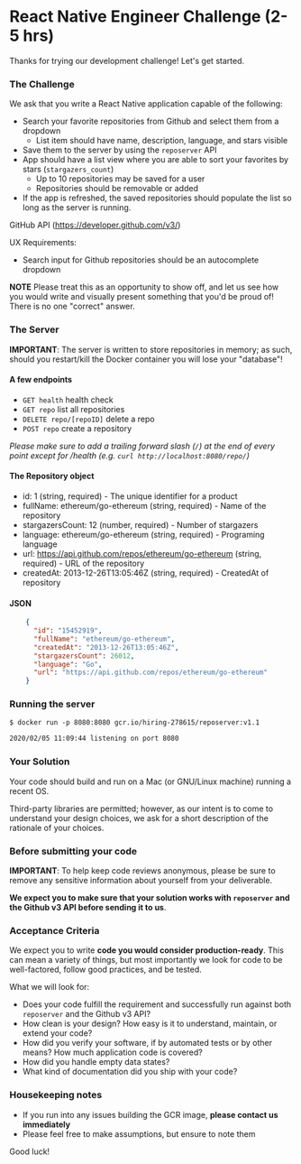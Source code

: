 # React Native Engineer Challenge (2-5 hrs)

Thanks for trying our development challenge! Let's get started.

### The Challenge

We ask that you write a React Native application capable of the following:

- Search your favorite repositories from Github and select them from a dropdown
    - List item should have name, description, language, and stars visible
- Save them to the server by using the `reposerver` API
- App should have a list view where you are able to sort your favorites by stars (`stargazers_count`)
    - Up to 10 repositories may be saved for a user
    - Repositories should be removable or added
- If the app is refreshed, the saved repositories should populate the list so long as the server is running.

GitHub API (https://developer.github.com/v3/)

UX Requirements:
- Search input for Github repositories should be an autocomplete dropdown


**NOTE** Please treat this as an opportunity to show off, and let us see how you would write and visually present something that you'd be proud of! There is no one "correct" answer.

### The Server

**IMPORTANT**: The server is written to store repositories in memory; as such, should you restart/kill the Docker container you will lose your "database"!

#### A few endpoints

- `GET health` health check
- `GET repo` list all repositories
- `DELETE repo/[repoID]` delete a repo
- `POST repo` create a repository


*Please make sure to add a trailing forward slash (`/`) at the end of every point except for /health (e.g. `curl http://localhost:8080/repo/`)*

#### The Repository object

- id: 1 (string, required) - The unique identifier for a product
- fullName: ethereum/go-ethereum (string, required) - Name of the repository
- stargazersCount: 12 (number, required) - Number of stargazers
- language: ethereum/go-ethereum (string, required) - Programing language
- url: https://api.github.com/repos/ethereum/go-ethereum (string, required) - URL of the repository
- createdAt: 2013-12-26T13:05:46Z (string, required) - CreatedAt of repository


#### JSON

```json
    {
      "id": "15452919",
      "fullName": "ethereum/go-ethereum",
      "createdAt": "2013-12-26T13:05:46Z",
      "stargazersCount": 26012,
      "language": "Go",
      "url": "https://api.github.com/repos/ethereum/go-ethereum"
    }
```


### Running the server

```
$ docker run -p 8080:8080 gcr.io/hiring-278615/reposerver:v1.1
```

```bash
2020/02/05 11:09:44 listening on port 8080
```

### Your Solution

Your code should build and run on a Mac (or GNU/Linux machine) running a recent OS.

Third-party libraries are permitted; however, as our intent is to come to understand your design choices, we ask for a short description of the rationale of your choices.

### Before submitting your code

**IMPORTANT**: To help keep code reviews anonymous, please be sure to remove any sensitive information about yourself from your deliverable.

**We expect you to make sure that your solution works with `reposerver` and the Github v3 API before sending it to us**.

### Acceptance Criteria

We expect you to write **code you would consider production-ready**. This can mean a variety of things, but most importantly we look for code to be well-factored, follow good practices, and be tested.

What we will look for:

- Does your code fulfill the requirement and successfully run against both `reposerver` and the Github v3 API?
- How clean is your design? How easy is it to understand, maintain, or extend your code?
- How did you verify your software, if by automated tests or by other means? How much application code is covered?
- How did you handle empty data states?
- What kind of documentation did you ship with your code?

### Housekeeping notes
- If you run into any issues building the GCR image, **please contact us immediately**
- Please feel free to make assumptions, but ensure to note them

Good luck!
